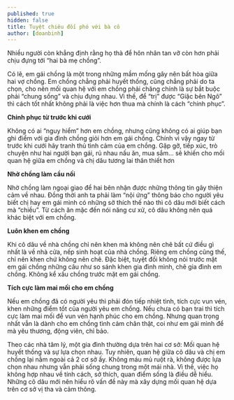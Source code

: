 ```yaml
---
published: true
hidden: false
title: Tuyệt chiêu đối phó với bà cô
author: [doanbinh]
---
```


Nhiều người còn khẳng định rằng họ thà để hôn nhân tan vỡ còn hơn phải chịu đựng tới “hai bà mẹ chồng”.

Có lẽ, em gái chồng là một trong những mầm mống gây nên bất hòa giữa hai vợ chồng. Em chồng chẳng phải huyết thống, cũng chẳng phải do ta chọn, cho nên mối quan hệ với em chồng phải chăng chính là sự bắt buộc phải “chung sống” và chịu đựng nhau. Vì thế, để “trị” được “Giặc bên Ngô” thì cách tốt nhất không phải là việc hơn thua mà chính là cách “chinh phục”.

**Chinh phục từ trước khi cưới**

Không có ai “nguy hiểm” hơn em chồng, nhưng cũng không có ai giúp bạn ghi điểm với gia đình chồng giỏi hơn em gái chồng. Chính vì vậy ngay từ trước khi cưới hãy tranh thủ tình cảm của em chồng. Gặp gỡ, tiếp xúc, trò chuyện như hai người bạn gái, rủ nhau nấu ăn, mua sắm… sẽ khiến cho mối quan hệ giữa em chồng và chị dâu tương lai thân thiết hơn

**Nhờ chồng làm cầu nối**

Nhờ chồng làm ngoại giao để hai bên nhận được những thông tin gây thiện cảm về nhau. Đồng thời anh ta phải làm “nội ứng” thông báo cho người yêu biết chị hay em gái mình có những sở thích thế nào thì cô dâu mới biết cách mà “chiều”. Từ cách ăn mặc đến nói năng cư xử, cô dâu không nên quá khác biệt với em chồng.

**Luôn khen em chồng**

Khi cô dâu về nhà chồng chỉ nên khen mà không nên chê bất cứ điều gì nhất là về nhà cửa, nếp sinh hoạt của nhà chồng. Riêng em chồng cũng thế, chỉ nên khen chứ không nên chê. Đặc biệt, tuyệt đối không nói trước mặt em gái chồng những câu như so sánh khen gia đình mình, chê gia đình em chồng. Không kể xấu chồng trước mặt em gái chồng.

**Tích cực làm mai mối cho em chồng**

Nếu em chồng đã có người yêu thì phải đón tiếp nhiệt tình, tích cực vun vén, khen những điểm tốt của người yêu em chồng. Nếu chưa có bạn trai thì tích cực làm mai mối để vun vén hạnh phúc cho em chồng. Nhưng quan trọng nhất vẫn là dành cho em chồng tình cảm chân thật, coi như em gái mình để mà yêu thương, động viên, chỉ bảo.

Theo các nhà tâm lý, một gia đình thường dựa trên hai cơ sở: Mối quan hệ huyết thống và sự lựa chọn nhau. Tuy nhiên, quan hệ giữa cô dâu và chị em chồng lại nằm ngoài cả 2 cơ sở ấy. Không máu mủ ruột rà, không được lựa chọn nhau nhưng vẫn phải sống chung trong một mái nhà. Vì thế, việc họ không hợp nhau về tính cách, sở thích, quan điểm sống là điều dễ hiểu. Những cô dâu mới nên hiểu rõ vấn đề này mà xây dựng mối quan hệ dựa trên cơ sở vị tha và cảm thông.